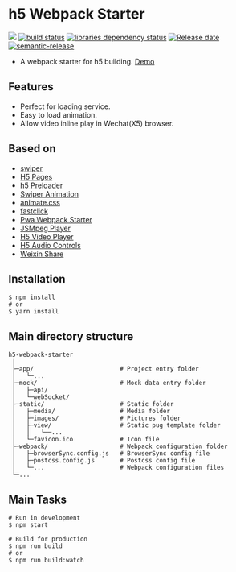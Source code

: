 # h5 Webpack Starter

![][workflows-badge-image]
[![build status][travis-image]][travis-url]
[![libraries dependency status][libraries-status-image]][libraries-status-url]
[![Release date][release-date-image]][release-url]
[![semantic-release][semantic-image]][semantic-url]

* A webpack starter for h5 building. [Demo][github-pages-url]

## Features
* Perfect for loading service.
* Easy to load animation.
* Allow video inline play in Wechat(X5) browser.

## Based on 
* [swiper](https://github.com/nolimits4web/Swiper)
* [H5 Pages](https://github.com/cycjimmy/h5-pages)
* [h5 Preloader](https://github.com/cycjimmy/h5-preloader)
* [Swiper Animation](https://github.com/cycjimmy/swiper-animation)
* [animate.css](https://github.com/daneden/animate.css)
* [fastclick](https://github.com/ftlabs/fastclick)
* [Pwa Webpack Starter](https://github.com/cycjimmy/pwa-webpack-starter)
* [JSMpeg Player](https://github.com/cycjimmy/jsmpeg-player)
* [H5 Video Player](https://github.com/cycjimmy/h5-video-player)
* [H5 Audio Controls](https://github.com/cycjimmy/h5-audio-controls)
* [Weixin Share](https://github.com/cycjimmy/weixin-share)

## Installation
```shell
$ npm install
# or
$ yarn install
```

## Main directory structure
```text
h5-webpack-starter
 │
 ├─app/                        # Project entry folder
 │   └─...
 ├─mock/                       # Mock data entry folder
 │   ├─api/
 │   └─webSocket/
 ├─static/                     # Static folder
 │   ├─media/                  # Media folder
 │   ├─images/                 # Pictures folder
 │   ├─view/                   # Static pug template folder
 │   │   └──...
 │   └─favicon.ico             # Icon file
 ├─webpack/                    # Webpack configuration folder
 │   ├─browserSync.config.js   # BrowserSync config file
 │   ├─postcss.config.js       # Postcss config file
 │   └─...                     # Webpack configuration files
 └─...
```

## Main Tasks
```shell
# Run in development
$ npm start

# Build for production
$ npm run build
# or
$ npm run build:watch
```

<!-- Links: -->
[workflows-badge-image]: https://github.com/cycjimmy/h5-webpack-starter/workflows/Test%20CI/badge.svg
[travis-image]: https://img.shields.io/travis/cycjimmy/h5-webpack-starter
[travis-url]: https://travis-ci.org/cycjimmy/h5-webpack-starter
[libraries-status-image]: https://img.shields.io/librariesio/release/github/cycjimmy/h5-webpack-starter
[libraries-status-url]: https://libraries.io/github/cycjimmy/h5-webpack-starter
[release-date-image]: https://img.shields.io/github/release-date/cycjimmy/h5-webpack-starter
[release-url]: https://github.com/cycjimmy/h5-webpack-starter/releases
[semantic-image]: https://img.shields.io/badge/%20%20%F0%9F%93%A6%F0%9F%9A%80-semantic--release-e10079.svg
[semantic-url]: https://github.com/semantic-release/semantic-release
[github-pages-url]: https://cycjimmy.github.io/h5-webpack-starter/
